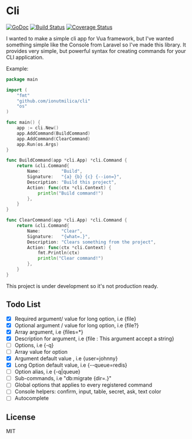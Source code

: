 Cli
=========

[![GoDoc](https://godoc.org/github.com/codegangsta/cli?status.svg)](https://godoc.org/github.com/ionutmilica/cli)
[![Build Status](https://travis-ci.org/ionutmilica/cli.svg)](https://travis-ci.org/ionutmilica/cli)
[![Coverage Status](https://coveralls.io/repos/ionutmilica/cli/badge.svg?branch=master&service=github)](https://coveralls.io/github/ionutmilica/cli?branch=master)

I wanted to make a simple cli app for Vua framework, but I've wanted something simple like the Console from
Laravel so I've made this library.
It provides very simple, but powerful syntax for creating commands for your CLI application.

Example:
```go
package main

import (
	"fmt"
	"github.com/ionutmilica/cli"
	"os"
)

func main() {
	app := cli.New()
	app.AddCommand(BuildCommand)
	app.AddCommand(ClearCommand)
	app.Run(os.Args)
}

func BuildCommand(app *cli.App) *cli.Command {
	return &cli.Command{
		Name:        "Build",
		Signature:   "{a} {b} {c} {--ion=}",
		Description: "Build this project",
		Action: func(ctx *cli.Context) {
			println("Build command!")
		},
	}
}

func ClearCommand(app *cli.App) *cli.Command {
	return &cli.Command{
		Name:        "Clear",
		Signature:   "{what=.}",
		Description: "Clears something from the project",
		Action: func(ctx *cli.Context) {
			fmt.Println(ctx)
			println("Clear command!")
		},
	}
}
````

This project is under development so it's not production ready.

Todo List
----
- [x] Required argument/ value for long option, i.e {file}
- [x] Optional argument / value for long option, i.e {file?}
- [x] Array argument, i.e {files=*}
- [x] Description for argument, i.e {file : This argument accept a string}
- [ ] Options, i.e {-q}
- [ ] Array value for option
- [x] Argument default value , i.e {user=johnny}
- [x] Long Option default value, i.e {--queue=redis}
- [ ] Option alias, i.e {-q|queue}
- [ ] Sub-commands, i.e "db:migrate {dir=.}"
- [ ] Global options that applies to every registered command
- [ ] Console helpers: confirm, input, table, secret, ask, text color
- [ ] Autocomplete

License
----

MIT